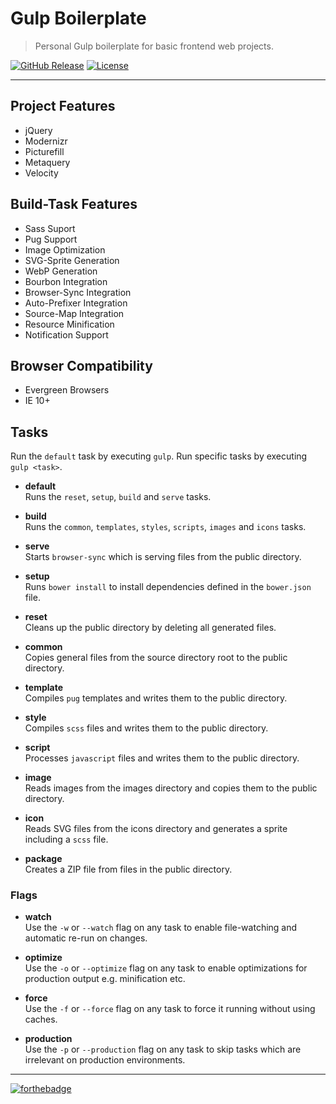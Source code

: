 # Gulp Boilerplate
> Personal Gulp boilerplate for basic frontend web projects.

[![GitHub Release](https://img.shields.io/github/release/thasmo/gulp.boilerplate.svg)](https://github.com/thasmo/gulp.boilerplate/releases/latest)
[![License](https://img.shields.io/github/license/thasmo/gulp.boilerplate.svg)](https://github.com/thasmo/gulp.boilerplate/blob/develop/LICENSE.md)

---

## Project Features
- jQuery
- Modernizr
- Picturefill
- Metaquery
- Velocity

## Build-Task Features
- Sass Suport
- Pug Support
- Image Optimization
- SVG-Sprite Generation
- WebP Generation
- Bourbon Integration
- Browser-Sync Integration
- Auto-Prefixer Integration
- Source-Map Integration
- Resource Minification
- Notification Support

## Browser Compatibility
- Evergreen Browsers
- IE 10+

## Tasks

Run the `default` task by executing `gulp`. Run specific tasks by executing `gulp <task>`.

- **default**  
  Runs the `reset`, `setup`, `build` and `serve` tasks.

- **build**  
  Runs the `common`, `templates`, `styles`, `scripts`, `images` and `icons` tasks.

- **serve**  
  Starts `browser-sync` which is serving files from the public directory.

- **setup**  
  Runs `bower install` to install dependencies defined in the `bower.json` file.
  
- **reset**  
  Cleans up the public directory by deleting all generated files.

- **common**  
  Copies general files from the source directory root to the public directory.

- **template**  
  Compiles `pug` templates and writes them to the public directory.

- **style**  
  Compiles `scss` files and writes them to the public directory.

- **script**  
  Processes `javascript` files and writes them to the public directory.

- **image**  
  Reads images from the images directory and copies them to the public directory.

- **icon**  
  Reads SVG files from the icons directory and generates a sprite including a `scss` file.

- **package**  
  Creates a ZIP file from files in the public directory.

### Flags

- **watch**  
  Use the `-w` or `--watch` flag on any task to enable file-watching and automatic re-run on changes.

- **optimize**  
  Use the `-o` or `--optimize` flag on any task to enable optimizations for production output e.g. minification etc.

- **force**  
  Use the `-f` or `--force` flag on any task to force it running without using caches.

- **production**  
  Use the `-p` or `--production` flag on any task to skip tasks which are irrelevant on production environments.

---

[![forthebadge](http://forthebadge.com/images/badges/built-with-love.svg)](http://forthebadge.com)
